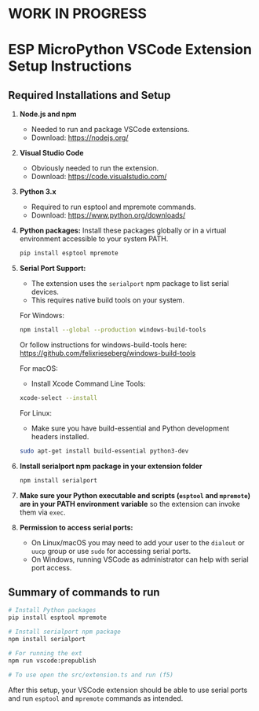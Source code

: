 
# WORK IN PROGRESS


# ESP MicroPython VSCode Extension Setup Instructions



## Required Installations and Setup

1. **Node.js and npm**
   - Needed to run and package VSCode extensions.
   - Download: https://nodejs.org/

2. **Visual Studio Code**
   - Obviously needed to run the extension.
   - Download: https://code.visualstudio.com/

3. **Python 3.x**
   - Required to run esptool and mpremote commands.
   - Download: https://www.python.org/downloads/

4. **Python packages:**
   Install these packages globally or in a virtual environment accessible to your system PATH.

   ```bash
   pip install esptool mpremote
   ```

5. **Serial Port Support:**
   - The extension uses the `serialport` npm package to list serial devices.
   - This requires native build tools on your system.

   For Windows:
   ```bash
   npm install --global --production windows-build-tools
   ```
   Or follow instructions for windows-build-tools here:
   https://github.com/felixrieseberg/windows-build-tools

   For macOS:
   - Install Xcode Command Line Tools:
   ```bash
   xcode-select --install
   ```

   For Linux:
   - Make sure you have build-essential and Python development headers installed.
   ```bash
   sudo apt-get install build-essential python3-dev
   ```

6. **Install serialport npm package in your extension folder**
   ```bash
   npm install serialport
   ```

7. **Make sure your Python executable and scripts (`esptool` and `mpremote`) are in your PATH environment variable** 
   so the extension can invoke them via `exec`.

8. **Permission to access serial ports:**
   - On Linux/macOS you may need to add your user to the `dialout` or `uucp` group or use `sudo` for accessing serial ports.
   - On Windows, running VSCode as administrator can help with serial port access.

## Summary of commands to run

```bash
# Install Python packages
pip install esptool mpremote

# Install serialport npm package
npm install serialport

# For running the ext
npm run vscode:prepublish 

# To use open the src/extension.ts and run (f5) 
```

After this setup, your VSCode extension should be able to use serial ports and run `esptool` and `mpremote` commands as intended.
